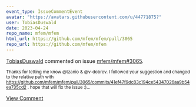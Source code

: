 ```yaml
---
event_type: IssueCommentEvent
avatar: "https://avatars.githubusercontent.com/u/44771875?"
user: TobiasDuswald
date: 2023-04-24
repo_name: mfem/mfem
html_url: https://github.com/mfem/mfem/pull/3065
repo_url: https://github.com/mfem/mfem
---
```


<a href='https://github.com/TobiasDuswald' target='_blank'>TobiasDuswald</a> commented on issue <a href='https://github.com/mfem/mfem/pull/3065' target='_blank'>mfem/mfem#3065</a>.

<small>Thanks for letting me know @tzanio & @v-dobrev. I followed your suggestion and changed to the relative path with https://github.com/mfem/mfem/pull/3065/commits/41ef47f9dc83c194ce54347026aa9b54ea735cd2 . hope that will fix the issue :)...</small>

<a href='https://github.com/mfem/mfem/pull/3065' target='_blank'>View Comment</a>